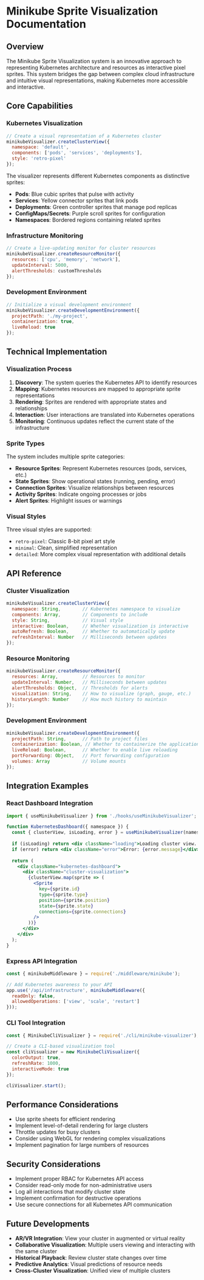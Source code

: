 # Minikube Sprite Visualization Documentation

## Overview

The Minikube Sprite Visualization system is an innovative approach to representing Kubernetes architecture and resources as interactive pixel sprites. This system bridges the gap between complex cloud infrastructure and intuitive visual representations, making Kubernetes more accessible and interactive.

## Core Capabilities

### Kubernetes Visualization

```javascript
// Create a visual representation of a Kubernetes cluster
minikubeVisualizer.createClusterView({
  namespace: 'default',
  components: ['pods', 'services', 'deployments'],
  style: 'retro-pixel'
});
```

The visualizer represents different Kubernetes components as distinctive sprites:
- **Pods**: Blue cubic sprites that pulse with activity
- **Services**: Yellow connector sprites that link pods
- **Deployments**: Green controller sprites that manage pod replicas
- **ConfigMaps/Secrets**: Purple scroll sprites for configuration
- **Namespaces**: Bordered regions containing related sprites

### Infrastructure Monitoring

```javascript
// Create a live-updating monitor for cluster resources
minikubeVisualizer.createResourceMonitor({
  resources: ['cpu', 'memory', 'network'],
  updateInterval: 5000,
  alertThresholds: customThresholds
});
```

### Development Environment

```javascript
// Initialize a visual development environment
minikubeVisualizer.createDevelopmentEnvironment({
  projectPath: './my-project',
  containerization: true,
  liveReload: true
});
```

## Technical Implementation

### Visualization Process

1. **Discovery**: The system queries the Kubernetes API to identify resources
2. **Mapping**: Kubernetes resources are mapped to appropriate sprite representations
3. **Rendering**: Sprites are rendered with appropriate states and relationships
4. **Interaction**: User interactions are translated into Kubernetes operations
5. **Monitoring**: Continuous updates reflect the current state of the infrastructure

### Sprite Types

The system includes multiple sprite categories:
- **Resource Sprites**: Represent Kubernetes resources (pods, services, etc.)
- **State Sprites**: Show operational states (running, pending, error)
- **Connection Sprites**: Visualize relationships between resources
- **Activity Sprites**: Indicate ongoing processes or jobs
- **Alert Sprites**: Highlight issues or warnings

### Visual Styles

Three visual styles are supported:
- `retro-pixel`: Classic 8-bit pixel art style
- `minimal`: Clean, simplified representation
- `detailed`: More complex visual representation with additional details

## API Reference

### Cluster Visualization

```javascript
minikubeVisualizer.createClusterView({
  namespace: String,        // Kubernetes namespace to visualize
  components: Array,        // Components to include
  style: String,            // Visual style
  interactive: Boolean,     // Whether visualization is interactive
  autoRefresh: Boolean,     // Whether to automatically update
  refreshInterval: Number   // Milliseconds between updates
});
```

### Resource Monitoring

```javascript
minikubeVisualizer.createResourceMonitor({
  resources: Array,         // Resources to monitor
  updateInterval: Number,   // Milliseconds between updates
  alertThresholds: Object,  // Thresholds for alerts
  visualization: String,    // How to visualize (graph, gauge, etc.)
  historyLength: Number     // How much history to maintain
});
```

### Development Environment

```javascript
minikubeVisualizer.createDevelopmentEnvironment({
  projectPath: String,      // Path to project files
  containerization: Boolean, // Whether to containerize the application
  liveReload: Boolean,      // Whether to enable live reloading
  portForwarding: Object,   // Port forwarding configuration
  volumes: Array            // Volume mounts
});
```

## Integration Examples

### React Dashboard Integration

```jsx
import { useMinikubeVisualizer } from './hooks/useMinikubeVisualizer';

function KubernetesDashboard({ namespace }) {
  const { clusterView, isLoading, error } = useMinikubeVisualizer(namespace);
  
  if (isLoading) return <div className="loading">Loading cluster view...</div>;
  if (error) return <div className="error">Error: {error.message}</div>;
  
  return (
    <div className="kubernetes-dashboard">
      <div className="cluster-visualization">
        {clusterView.map(sprite => (
          <Sprite 
            key={sprite.id}
            type={sprite.type}
            position={sprite.position}
            state={sprite.state}
            connections={sprite.connections}
          />
        ))}
      </div>
    </div>
  );
}
```

### Express API Integration

```javascript
const { minikubeMiddleware } = require('./middleware/minikube');

// Add Kubernetes awareness to your API
app.use('/api/infrastructure', minikubeMiddleware({
  readOnly: false,
  allowedOperations: ['view', 'scale', 'restart']
}));
```

### CLI Tool Integration

```javascript
const { MinikubeCliVisualizer } = require('./cli/minikube-visualizer');

// Create a CLI-based visualization tool
const cliVisualizer = new MinikubeCliVisualizer({
  colorOutput: true,
  refreshRate: 1000,
  interactiveMode: true
});

cliVisualizer.start();
```

## Performance Considerations

- Use sprite sheets for efficient rendering
- Implement level-of-detail rendering for large clusters
- Throttle updates for busy clusters
- Consider using WebGL for rendering complex visualizations
- Implement pagination for large numbers of resources

## Security Considerations

- Implement proper RBAC for Kubernetes API access
- Consider read-only mode for non-administrative users
- Log all interactions that modify cluster state
- Implement confirmation for destructive operations
- Use secure connections for all Kubernetes API communication

## Future Developments

- **AR/VR Integration**: View your cluster in augmented or virtual reality
- **Collaborative Visualization**: Multiple users viewing and interacting with the same cluster
- **Historical Playback**: Review cluster state changes over time
- **Predictive Analytics**: Visual predictions of resource needs
- **Cross-Cluster Visualization**: Unified view of multiple clusters
